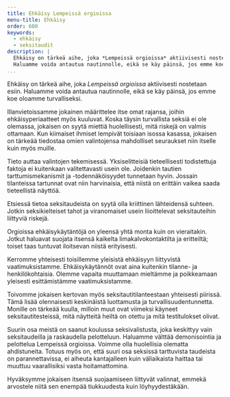 ```yaml
---
title: Ehkäisy Lempeissä orgioissa
menu-title: Ehkäisy
order: 600
keywords:
  - ehkäisy
  - seksitaudit
description: |
  Ehkäisy on tärkeä aihe, joka *Lempeissä orgioissa* aktiivisesti nostetaan esiin.
  Haluamme voida antautua nautinnolle, eikä se käy päinsä, jos emme koe oloamme turvalliseksi.
...
```


Ehkäisy on tärkeä aihe, joka *Lempeissä orgioissa* aktiivisesti nostetaan esiin.
Haluamme voida antautua nautinnolle, eikä se käy päinsä, jos emme koe oloamme turvalliseksi.

Illanvietoissamme jokainen määrittelee itse omat rajansa, joihin ehkäisyperiaatteet myös kuuluvat.
Koska täysin turvallista seksiä ei ole olemassa, jokaisen on syytä miettiä huolellisesti, mitä riskejä on valmis ottamaan.
Kun kiimaiset ihmiset lempivät toisiaan isossa kasassa, jokaisen on tärkeää tiedostaa omien valintojensa mahdolliset seuraukset niin itselle kuin myös muille.

Tieto auttaa valintojen tekemisessä.
Yksiselitteisiä tieteellisesti todistettuja faktoja ei kuitenkaan valitettavasti usein ole.
Joidenkin tautien tarttumismekanismit ja -todennäköisyydet tunnetaan hyvin.
Jossain tilanteissa tartunnat ovat niin harvinaisia, että niistä on erittäin vaikea saada tieteellistä näyttöä.

Etsiessä tietoa seksitaudeista on syytä olla kriittinen lähteidensä suhteen.
Jotkin seksikielteiset tahot ja viranomaiset usein liioittelevat seksitauteihin liittyviä riskejä.

Orgioissa ehkäisykäytäntöjä on yleensä yhtä monta kuin on vieraitakin.
Jotkut haluavat suojata itsensä kaikelta limakalvokontaktilta ja eritteiltä;
toiset taas tuntuvat iloitsevan niistä erityisesti.

Kerromme yhteisesti toisillemme yleisistä ehkäisyyn liittyvistä vaatimuksistamme.
Ehkäisykäytännöt ovat aina kuitenkin tilanne- ja henkilökohtaisia.
Olemme vapaita muuttamaan mieltämme ja poikkeamaan yleisesti esittämistämme vaatimuksistamme.

Toivomme jokaisen kertovan myös seksitautitilanteestaan yhteisesti piirissä.
Tämä lisää olennaisesti keskinäistä luottamusta ja turvallisuudentunnetta.
Monille on tärkeää kuulla, milloin muut ovat viimeksi käyneet seksitautitesteissä, mitä näytteitä heiltä on otettu ja mitä testitulokset olivat.

Suurin osa meistä on saanut koulussa seksivalistusta, joka keskittyy vain seksitaudeilla ja raskaudella pelotteluun.
Haluamme välttää demonisointia ja pelottelua Lempeissä orgioissa.
Voimme olla huolellisia olematta ahdistuneita.
Totuus myös on, että suuri osa seksissä tarttuvista taudeista on parannettavissa, ei aiheuta kantajalleen kuin väliaikaista haittaa tai muuttuu vaarallisiksi vasta hoitamattomina.

Hyväksymme jokaisen itsensä suojaamiseen liittyvät valinnat, emmekä arvostele niitä sen enempää tiukkuudesta kuin löyhyydestäkään.
